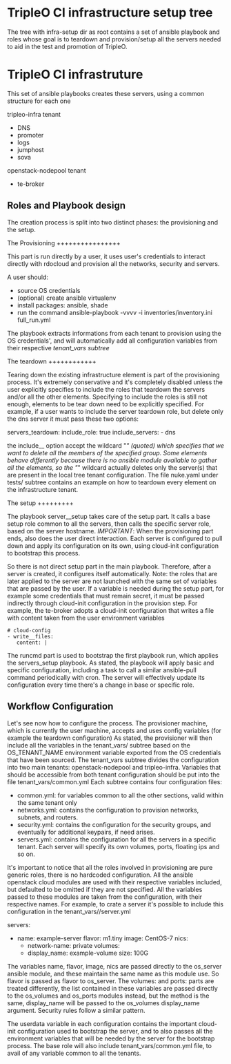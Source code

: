 TripleO CI infrastructure setup tree
====================================

The tree with infra-setup dir as root contains a set of ansible playbook and
roles whose goal is to teardown and provision/setup all the servers needed to
aid in the test and promotion of TripleO.

TripleO CI infrastruture
========================

This set of ansible playbooks creates these servers, using a
common structure for each one

tripleo-infra tenant

  * DNS
  * promoter
  * logs
  * jumphost
  * sova

openstack-nodepool tenant

  * te-broker


Roles and Playbook design
-------------------------

The creation process is split into two distinct phases: the provisioning and the
setup.

The Provisioning
++++++++++++++++

This part is run directly by a user, it uses user's credentials to interact
directly with rdocloud and provision all the networks, security and servers.

A user should:

* source OS credentials
* (optional) create ansible virtualenv
* install packages: ansible, shade
* run the command ansible-playbook -vvvv -i inventories/inventory.ini full_run.yml

The playbook extracts informations from each tenant to provision using the OS
credentials', and will automatically add all configuration variables from their
respective *tenant_vars subtree*

The teardown
++++++++++++

Tearing down the existing infrastructure element is part of the provisioning
process. It's extremely conservative and it's completely disabled unless the
user explicitly specifies to include the roles that teardown the servers and/or
all the other elements. Specifying to include the roles is still not enough,
elements to be tear down need to be explicitly specified.
For example, if a user wants to include the server teardown role, but delete
only the dns server it must pass these two options:

servers_teardown:
    include_role: true
    include_servers:
       - dns

the include__<element> option accept the wildcard "*" (quoted) which specifies
that we want to delete all the members of the specified group. Some elements
behave differently because there is no ansible module available to gather all
the elements, so the "*" wildcard actually deletes only the server(s) that are
present in the local tree tenant configuration.
The file nuke.yaml under tests/ subtree contains an example on how to teardown
every element on the infrastructure tenant.

The setup
+++++++++

The playbook server__setup takes care of the setup part. It calls a base setup
role common to all the servers, then calls the specific server role, based on
the server hostname.
*IMPORTANT*:
When the provisioning part ends, also does the user direct interaction. Each
server is configured to pull down and apply its configuration on its own, using
cloud-init configuration to bootstrap this process.

So there is not direct setup part in the main playbook. Therefore, after a
server is created, it configures itself automatically.
Note: the roles that are later applied to the server are not launched with the
same set of variables that are passed by the user. If a variable is needed
during the setup part, for example some credentials that must remain secret, it
must be passed indirectly through cloud-init configuration in the provision
step.
For example, the te-broker adopts a cloud-init configuration that writes a file
with content taken from the user environment variables

    # cloud-config
    - write__files:
       content: |


The runcmd part is used to bootstrap the first playbook run, which applies the
servers_setup playbook.
As stated, the playbook will apply basic and specific configuration, including a
task to call a similar ansible-pull command periodically with cron.
The server will effectively update its configuration every time there's a change
in base or specific role.

Workflow Configuration
----------------------

Let's see now how to configure the process. The provisioner machine, which is
currently the user machine, accepts and uses config variables (for example the
teardown configuration)
As stated, the provisioner will then include all the variables in the
tenant_vars/<tenant> subtree based on the OS_TENANT_NAME environment variable
exported from the OS credentials that have been sourced.
The tenant_vars subtree divides the configuration into two
main tenants: openstack-nodepool and tripleo-infra.
Variables that should be accessible from both tenant
configuration should be put into the file
tenant_vars/common.yml
Each <tenant> subtree contains four configuration files:

 * common.yml: for variables common to all the other
   sections, valid within the same tenant only
 * networks.yml: contains the configuration to provision
   networks, subnets, and routers.
 * security.yml: contains the configuration for the security
   groups, and eventually for additional keypairs, if need
   arises.
 * servers.yml: contains the configuration for all the
   servers in a specific tenant. Each server will specify its
   own volumes, ports, floating ips and so on.

It's important to notice that all the roles involved in provisioning are pure
generic roles, there is no hardcoded configuration. All the ansible openstack
cloud modules are used with their respective variables included, but defaulted
to be omitted if they are not specified. All the variables passed to these
modules are taken from the configuration, with their respective names.
For example, to crate a server it's possible to include this configuration in
the tenant_vars/<tenant>/server.yml

servers:
   - name: example-server
     flavor: m1.tiny
     image: CentOS-7
     nics:
       - network-name: private
     volumes:
       - display_name: example-volume
         size: 100G

The variables name, flavor, image, nics are passed directly to the os_server
ansible module, and these maintain the same name as this module use. So flavor
is passed as flavor to os_server.
The volumes: and ports: parts are treated differently, the list contained in
these variables are passed directly to the os_volumes and os_ports modules
instead, but the method is the same, display_name will be passed to the
os_volumes display_name argument.
Security rules follow a similar pattern.

The userdata variable in each configuration contains the important cloud-init
configuration used to bootstrap the server, and to also passes all the
environment variables that will be needed by the server for the bootstrap
process.
The base role will also include tenant_vars/common.yml file, to avail of any
variable common to all the tenants.
